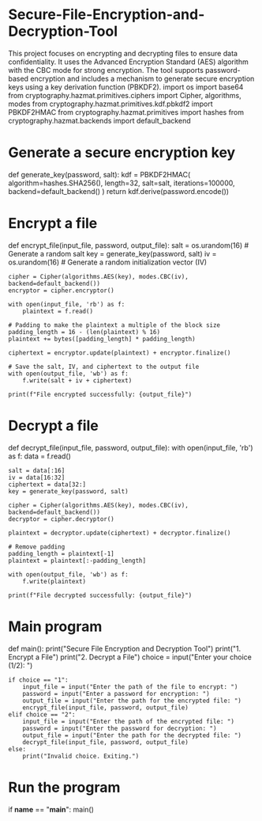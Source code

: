 # Secure-File-Encryption-and-Decryption-Tool
This project focuses on encrypting and decrypting files to ensure data confidentiality. It uses the Advanced Encryption Standard (AES) algorithm with the CBC mode for strong encryption. The tool supports password-based encryption and includes a mechanism to generate secure encryption keys using a key derivation function (PBKDF2).
import os
import base64
from cryptography.hazmat.primitives.ciphers import Cipher, algorithms, modes
from cryptography.hazmat.primitives.kdf.pbkdf2 import PBKDF2HMAC
from cryptography.hazmat.primitives import hashes
from cryptography.hazmat.backends import default_backend

# Generate a secure encryption key
def generate_key(password, salt):
    kdf = PBKDF2HMAC(
        algorithm=hashes.SHA256(),
        length=32,
        salt=salt,
        iterations=100000,
        backend=default_backend()
    )
    return kdf.derive(password.encode())

# Encrypt a file
def encrypt_file(input_file, password, output_file):
    salt = os.urandom(16)  # Generate a random salt
    key = generate_key(password, salt)
    iv = os.urandom(16)  # Generate a random initialization vector (IV)
    
    cipher = Cipher(algorithms.AES(key), modes.CBC(iv), backend=default_backend())
    encryptor = cipher.encryptor()

    with open(input_file, 'rb') as f:
        plaintext = f.read()

    # Padding to make the plaintext a multiple of the block size
    padding_length = 16 - (len(plaintext) % 16)
    plaintext += bytes([padding_length] * padding_length)
    
    ciphertext = encryptor.update(plaintext) + encryptor.finalize()

    # Save the salt, IV, and ciphertext to the output file
    with open(output_file, 'wb') as f:
        f.write(salt + iv + ciphertext)

    print(f"File encrypted successfully: {output_file}")

# Decrypt a file
def decrypt_file(input_file, password, output_file):
    with open(input_file, 'rb') as f:
        data = f.read()

    salt = data[:16]
    iv = data[16:32]
    ciphertext = data[32:]
    key = generate_key(password, salt)

    cipher = Cipher(algorithms.AES(key), modes.CBC(iv), backend=default_backend())
    decryptor = cipher.decryptor()

    plaintext = decryptor.update(ciphertext) + decryptor.finalize()

    # Remove padding
    padding_length = plaintext[-1]
    plaintext = plaintext[:-padding_length]

    with open(output_file, 'wb') as f:
        f.write(plaintext)

    print(f"File decrypted successfully: {output_file}")

# Main program
def main():
    print("Secure File Encryption and Decryption Tool")
    print("1. Encrypt a File")
    print("2. Decrypt a File")
    choice = input("Enter your choice (1/2): ")

    if choice == "1":
        input_file = input("Enter the path of the file to encrypt: ")
        password = input("Enter a password for encryption: ")
        output_file = input("Enter the path for the encrypted file: ")
        encrypt_file(input_file, password, output_file)
    elif choice == "2":
        input_file = input("Enter the path of the encrypted file: ")
        password = input("Enter the password for decryption: ")
        output_file = input("Enter the path for the decrypted file: ")
        decrypt_file(input_file, password, output_file)
    else:
        print("Invalid choice. Exiting.")

# Run the program
if __name__ == "__main__":
    main()
